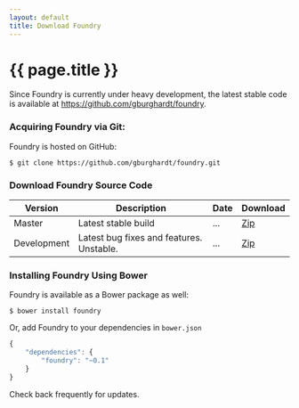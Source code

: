 ```yaml
---
layout: default
title: Download Foundry
---
```


# {{ page.title }}

Since Foundry is currently under heavy development, the latest stable
code is available at https://github.com/gburghardt/foundry.

### Acquiring Foundry via Git:

Foundry is hosted on GitHub:

    $ git clone https://github.com/gburghardt/foundry.git

### Download Foundry Source Code

<table>
  <thead>
    <tr>
      <th>Version</th>
      <th>Description</th>
      <th>Date</th>
      <th>Download</th>
    </tr>
  </thead>
  <tbody>
    <tr>
      <td>Master</td>
      <td>Latest stable build</td>
      <td>...</td>
      <td>
        <a href="https://github.com/gburghardt/foundry/archive/master.zip">Zip</a>
      </td>
    </tr>
    <tr>
      <td>Development</td>
      <td>Latest bug fixes and features. Unstable.</td>
      <td>...</td>
      <td>
        <a href="https://github.com/gburghardt/foundry/archive/development.zip">Zip</a>
      </td>
    </tr>
  </tbody>
</table>

### Installing Foundry Using Bower

Foundry is available as a Bower package as well:

    $ bower install foundry

Or, add Foundry to your dependencies in `bower.json`

```javascript
{
    "dependencies": {
        "foundry": "~0.1"
    }
}
```

Check back frequently for updates.

